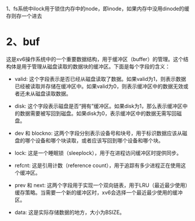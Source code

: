 1、fs系统中ilock用于锁住内存中的node，即inode，如果内存中没用dinode的缓存则存一个进去

# 2、buf
这是xv6操作系统中的一个重要数据结构，用于缓冲区（buffer）的管理。这个结构体是用于管理从磁盘读取的数据块的缓冲区。下面是每个字段的含义：

- valid: 这个字段表示是否已经从磁盘读取了数据。如果valid为1，则表示数据已经被读取并存储在缓冲区中。如果valid为0，则表示缓冲区中的数据无效或者还未从磁盘读取数据。

- disk: 这个字段表示磁盘是否“拥有”缓冲区。如果disk为1，那么表示缓冲区中的数据需要被写回到磁盘。如果disk为0，表示缓冲区中的数据无需写回磁盘。

- dev 和 blockno: 这两个字段分别表示设备号和块号，用于标识数据应该从磁盘的哪个设备和哪个块读取，或者应该写回到哪个设备和哪个块。

- lock: 这是一个睡眠锁（sleeplock），用于在进程访问缓冲区时提供同步。

- refcnt: 这是引用计数（reference count），用于追踪有多少进程正在使用这个缓冲区。

- prev 和 next: 这两个字段用于实现一个双向链表，用于LRU（最近最少使用）缓存策略。当需要一个新的缓冲区时，xv6会选择一个最近最少使用的缓冲区。

- data: 这是实际存储数据的地方，大小为BSIZE。